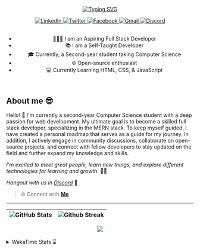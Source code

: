 
<header align="left">
  
[![Typing SVG](https://readme-typing-svg.demolab.com?font=poppins&weight=900&size=32&duration=4000&pause=800&color=FDFDFD&vCenter=true&width=800&lines=Welcome+to+my+GitHub+profile!+%F0%9F%91%8B;Let's+Connect!+%F0%9F%A4%9D)](https://git.io/typing-svg)
    
<section>
    <a href="https://www.linkedin.com/in/jfmartinz/" target="_blank">
    <img src="https://img.shields.io/badge/Let's Connect |-LinkedIn-4d4f73?style=plat&amp;logo=linkedin&amp;logoColor=2677c8" alt="LinkedIn" title="Let's Connect!">
  </a>
  <a href="https://twitter.com/jfmartinz" target="_blank">
    <img src="https://img.shields.io/badge/Follow Me |-Twitter-4d4f73?style=plat&amp;logo=twitter&amp;logoColor=1d9bf0" alt="Twitter" title="Follow my Coding Journey">
  </a>
    <a href="https://www.facebook.com/profile.php?id=61550922350882" target="_blank">
    <img src="https://img.shields.io/badge/Follow Me |-Facebook-4d4f73?style=plat&amp;logo=facebook&amp;logoColor=1d9bf0" alt="Facebook" title="Follow my Coding Journey">
  </a>
  <a href="mailto:se.josephmartin@gmail.com">
    <img src="https://img.shields.io/badge/Let's%20Talk |-Gmail-4d4f73?style=plat&amp;logo=gmail&amp;logoColor=ea4335" alt="Gmail" title="mailto:se.josephmartin@gmail.com">
  </a>
  <a href="https://discord.gg/4hVUVucEvV" target="_blank">
    <img src="https://img.shields.io/badge/DevLounge |-Discord-4d4f73?style=plat&amp;logo=discord&amp;logoColor=1d9bf0" alt="Discord" title="Hangout with Us">
  </a>
</section><br>


- 🧑🏻‍💻 I am an Aspiring Full Stack Developer
- 📚 I am a Self-Taught Developer
- 🎓 Currently, a Second-year student taking Computer Science 
- 🌐 Open-source enthusiast   
- 💻 Currently Learning HTML, CSS, & JavaScript
</header>


  

<section align="left">

## About me 😎

Hello! 👋 I'm currently a second-year Computer Science student with a deep passion for web development. My ultimate goal is to become a skilled full stack developer, specializing in the MERN stack. To keep myself guided, I have created a personal roadmap that serves as a guide for my journey. In addition, I actively engage in community discussions, collaborate on open-source projects, and connect with fellow developers to stay updated on the field and further expand my knowledge and skills.

*I'm excited to meet great people, learn new things, and explore different technologies for learning and growth.* 🚀💫

*Hangout with us in* [*Discord*](https://discord.gg/4hVUVucEvV) 🤖

> 🌐 Connect with  [**Me**](https://linkfree.io/jfmartinz) 
</section>

---

<section align="center">

  <!--
  ###### Technologies && GitHub Stats 
  
  <a href="https://skillicons.dev" title="Visit https://skillicons.dev for more information">
    <img src="https://skillicons.dev/icons?i=mongodb,expressjs,nodejs,react,html,css,tailwind,javascript,git,githubactions,md" />
  </a><br><br> -->



| <img src="https://github-readme-stats.vercel.app/api?username=jfmartinz&show_icons=true&theme=tokyonight&hide_border=true&include_all_commits=false&count_private=false" alt="GitHub Stats" title="Github Stats"/> | <img src="https://github-readme-streak-stats.herokuapp.com/?user=jfmartinz&theme=tokyonight&hide_border=true" alt="Github Streak" title="Github Streak"/> |
| --- | --- | 

<!-- Visit https://committers.top/ to learn more about this -->

<a href="https://committers.top/philippines_public#jfmartinz" title="Visit https://committers.top/ to learn more about this">
          <img src="https://img.shields.io/static/v1?label=MOST ACTIVE GITHUB USERS IN PH&labelColor=4d4f73&message=➦&color=38bdae&style=lat-Square&logo=github&logoColor=fffff"/>
</a>

</section>

<br>

<!-- To generate your own WakaTimem in your README profile.
Visit this repo: https://github.com/anmol098/waka-readme-stats -->
<details>
  
 <summary>  WakaTime Stats ⌛ </summary><br>
   
<!--START_SECTION:jfmartinz-->
![Code Time](http://img.shields.io/badge/Code%20Time-134%20hrs%2028%20mins-blue)

**I'm an Early 🐤** 

```text
🌞 Morning                136 commits         ████░░░░░░░░░░░░░░░░░░░░░   15.60 % 
🌆 Daytime                333 commits         ██████████░░░░░░░░░░░░░░░   38.19 % 
🌃 Evening                336 commits         ██████████░░░░░░░░░░░░░░░   38.53 % 
🌙 Night                  67 commits          ██░░░░░░░░░░░░░░░░░░░░░░░   07.68 % 
```
📅 **I'm Most Productive on Monday** 

```text
Monday                   154 commits         ████░░░░░░░░░░░░░░░░░░░░░   17.66 % 
Tuesday                  100 commits         ███░░░░░░░░░░░░░░░░░░░░░░   11.47 % 
Wednesday                127 commits         ████░░░░░░░░░░░░░░░░░░░░░   14.56 % 
Thursday                 148 commits         ████░░░░░░░░░░░░░░░░░░░░░   16.97 % 
Friday                   116 commits         ███░░░░░░░░░░░░░░░░░░░░░░   13.30 % 
Saturday                 119 commits         ███░░░░░░░░░░░░░░░░░░░░░░   13.65 % 
Sunday                   108 commits         ███░░░░░░░░░░░░░░░░░░░░░░   12.39 % 
```


📊 **This Week I Spent My Time On** 

```text
💬 Programming Languages: 
JavaScript               4 hrs 12 mins       ███████████████████░░░░░░   77.47 % 
Markdown                 42 mins             ███░░░░░░░░░░░░░░░░░░░░░░   12.89 % 
JSON                     16 mins             █░░░░░░░░░░░░░░░░░░░░░░░░   05.12 % 
Java                     14 mins             █░░░░░░░░░░░░░░░░░░░░░░░░   04.35 % 
HTML                     0 secs              ░░░░░░░░░░░░░░░░░░░░░░░░░   00.16 % 

💻 Operating System: 
Windows                  5 hrs 26 mins       █████████████████████████   100.00 % 
```


<!--END_SECTION:jfmartinz-->
</details>

